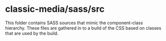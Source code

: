 # classic-media/sass/src

This folder contains SASS sources that mimic the component-class hierarchy. These files
are gathered in to a build of the CSS based on classes that are used by the build.
